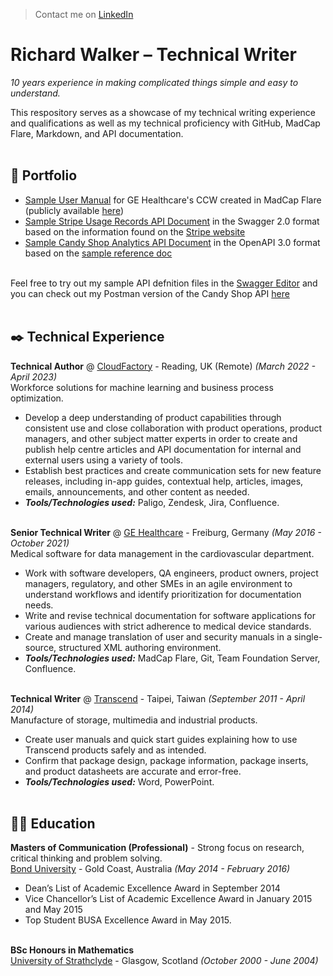 > Contact me on [LinkedIn](https://www.linkedin.com/in/richwalker1/)

# Richard Walker &ndash; Technical Writer

_10 years experience in making complicated things simple and easy to understand._

This respository serves as a showcase of my technical writing experience and qualifications as well as my technical proficiency with GitHub, MadCap Flare, Markdown, and API documentation.<br><br>

## :briefcase: Portfolio

- [Sample User Manual](https://github.com/richw2k/tech-writer/blob/main/ccw-user-manual.pdf) for GE Healthcare's CCW created in MadCap Flare (publicly available [here](https://customer-doc.cloud.gehealthcare.com/#/cdp/dashboard))
- [Sample Stripe Usage Records API Document](https://github.com/richw2k/tech-writer/blob/main/stripe-usage-records-api.yaml) in the Swagger 2.0 format based on the information found on the [Stripe website](https://stripe.com/docs/api/usage_records)
- [Sample Candy Shop Analytics API Document](https://github.com/richw2k/tech-writer/blob/main/candy-shop-analytics-api-document.yaml) in the OpenAPI 3.0 format based on the [sample reference doc](https://github.com/richw2k/tech-writer/blob/main/candy-shop-analytics-api-reference.md)<br><br>

Feel free to try out my sample API defnition files in the [Swagger Editor](https://editor.swagger.io/) and you can check out my Postman version of the Candy Shop API [here](https://documenter.getpostman.com/view/18224405/UVR4PAbT)<br><br>

## :black_nib: Technical Experience

**Technical Author** @ [CloudFactory](https://www.linkedin.com/company/cloudfactory-com) - Reading, UK (Remote) _(March 2022 - April 2023)_ <br>
Workforce solutions for machine learning and business process optimization.
  - Develop a deep understanding of product capabilities through consistent use and close collaboration with product operations, product managers, and other subject matter experts in order to create and publish help centre articles and API documentation for internal and external users using a variety of tools.
  - Establish best practices and create communication sets for new feature releases, including in-app guides, contextual help, articles, images, emails, announcements, and other content as needed.
  - **_Tools/Technologies used:_** Paligo, Zendesk, Jira, Confluence.<br><br>

**Senior Technical Writer** @ [GE Healthcare](https://www.linkedin.com/company/gehealthcare) - Freiburg, Germany _(May 2016 - October 2021)_ <br>
Medical software for data management in the cardiovascular department.
  - Work with software developers, QA engineers, product owners, project managers, regulatory, and other SMEs in an agile environment to understand workflows and identify prioritization for documentation needs.
  - Write and revise technical documentation for software applications for various audiences with strict adherence to medical device standards.
  - Create and manage translation of user and security manuals in a single-source, structured XML authoring environment.
  - **_Tools/Technologies used:_** MadCap Flare, Git, Team Foundation Server, Confluence.<br><br>

**Technical Writer** @ [Transcend](https://www.linkedin.com/company/transcend-information-inc./) - Taipei, Taiwan _(September 2011 - April 2014)_ <br>
Manufacture of storage, multimedia and industrial products.
  - Create user manuals and quick start guides explaining how to use Transcend products safely and as intended.
  - Confirm that package design, package information, package inserts, and product datasheets are accurate and error-free.
  - **_Tools/Technologies used:_** Word, PowerPoint.<br><br>

## :man_student: Education

**Masters of Communication (Professional)** - Strong focus on research, critical thinking and problem solving.<br>
[Bond University](https://bond.edu.au/intl) - Gold Coast, Australia _(May 2014 - February 2016)_
- Dean’s List of Academic Excellence Award in September 2014
- Vice Chancellor’s List of Academic Excellence Award in January 2015 and May 2015
- Top Student BUSA Excellence Award in May 2015. <br><br>

**BSc Honours in Mathematics**<br>
[University of Strathclyde](https://www.strath.ac.uk/) - Glasgow, Scotland _(October 2000 - June 2004)_
